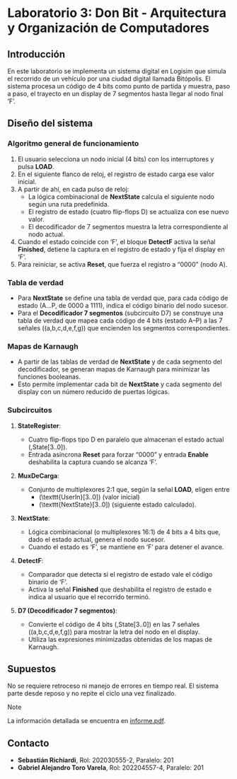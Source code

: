 # Laboratorio 3: Don Bit - Arquitectura y Organización de Computadores

## Introducción

En este laboratorio se implementa un sistema digital en Logisim que simula el recorrido de un vehículo por una ciudad digital llamada Bitópolis. El sistema procesa un código de 4 bits como punto de partida y muestra, paso a paso, el trayecto en un display de 7 segmentos hasta llegar al nodo final ‘F’.

## Diseño del sistema

### Algoritmo general de funcionamiento

1. El usuario selecciona un nodo inicial (4 bits) con los interruptores y pulsa **LOAD**.
2. En el siguiente flanco de reloj, el registro de estado carga ese valor inicial.
3. A partir de ahí, en cada pulso de reloj:
   - La lógica combinacional de **NextState** calcula el siguiente nodo según una ruta predefinida.
   - El registro de estado (cuatro flip-flops D) se actualiza con ese nuevo valor.
   - El decodificador de 7 segmentos muestra la letra correspondiente al nodo actual.
4. Cuando el estado coincide con ‘F’, el bloque **DetectF** activa la señal **Finished**, detiene la captura en el registro de estado y fija el display en ‘F’.  
5. Para reiniciar, se activa **Reset**, que fuerza el registro a “0000” (nodo A).

### Tabla de verdad

- Para **NextState** se define una tabla de verdad que, para cada código de estado (A…P, de 0000 a 1111), indica el código binario del nodo sucesor.  
- Para el **Decodificador 7 segmentos** (subcircuito D7) se construye una tabla de verdad que mapea cada código de 4 bits (estado A–P) a las 7 señales \((a,b,c,d,e,f,g)\) que encienden los segmentos correspondientes.

### Mapas de Karnaugh

- A partir de las tablas de verdad de **NextState** y de cada segmento del decodificador, se generan mapas de Karnaugh para minimizar las funciones booleanas.
- Esto permite implementar cada bit de **NextState** y cada segmento del display con un número reducido de puertas lógicas.

### Subcircuitos

1. **StateRegister**:  
   - Cuatro flip-flops tipo D en paralelo que almacenan el estado actual \(\,State[3..0]\).  
   - Entrada asíncrona **Reset** para forzar “0000” y entrada **Enable** deshabilita la captura cuando se alcanza ‘F’.

2. **MuxDeCarga**:  
   - Conjunto de multiplexores 2:1 que, según la señal **LOAD**, eligen entre  
     - \(\texttt{UserIn}[3..0]\) (valor inicial)  
     - \(\texttt{NextState}[3..0]\) (siguiente estado calculado).  

3. **NextState**:  
   - Lógica combinacional (o multiplexores 16:1) de 4 bits a 4 bits que, dado el estado actual, genera el nodo sucesor.  
   - Cuando el estado es ‘F’, se mantiene en ‘F’ para detener el avance.

4. **DetectF**:  
   - Comparador que detecta si el registro de estado vale el código binario de ‘F’.  
   - Activa la señal **Finished** que deshabilita el registro de estado e indica al usuario que el recorrido terminó.

5. **D7 (Decodificador 7 segmentos)**:  
   - Convierte el código de 4 bits \(\,State[3..0]\) en las 7 señales \((a,b,c,d,e,f,g)\) para mostrar la letra del nodo en el display.  
   - Utiliza las expresiones minimizadas obtenidas de los mapas de Karnaugh.

## Supuestos

No se requiere retroceso ni manejo de errores en tiempo real.
El sistema parte desde reposo y no repite el ciclo una vez finalizado.

> [!NOTE]  
> La información detallada se encuentra en [informe.pdf](informe.pdf).

## Contacto

* **Sebastián Richiardi**, Rol: 202030555-2, Paralelo: 201  
* **Gabriel Alejandro Toro Varela**, Rol: 202204557-4, Paralelo: 201
